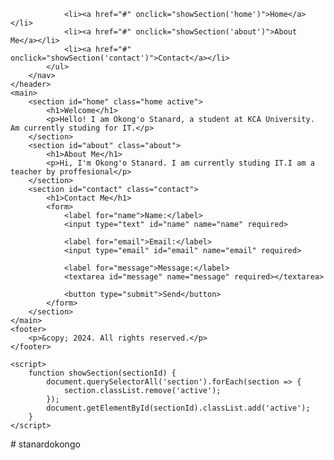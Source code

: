 <!DOCTYPE html>

                <li><a href="#" onclick="showSection('home')">Home</a></li>
                <li><a href="#" onclick="showSection('about')">About Me</a></li>
                <li><a href="#" onclick="showSection('contact')">Contact</a></li>
            </ul>
        </nav>
    </header>
    <main>
        <section id="home" class="home active">
            <h1>Welcome</h1>
            <p>Hello! I am Okong'o Stanard, a student at KCA University. Am currently studing for IT.</p>
        </section>
        <section id="about" class="about">
            <h1>About Me</h1>
            <p>Hi, I'm Okong'o Stanard. I am currently studing IT.I am a teacher by proffesional</p>
        </section>
        <section id="contact" class="contact">
            <h1>Contact Me</h1>
            <form>
                <label for="name">Name:</label>
                <input type="text" id="name" name="name" required>
                
                <label for="email">Email:</label>
                <input type="email" id="email" name="email" required>
                
                <label for="message">Message:</label>
                <textarea id="message" name="message" required></textarea>
                
                <button type="submit">Send</button>
            </form>
        </section>
    </main>
    <footer>
        <p>&copy; 2024. All rights reserved.</p>
    </footer>

    <script>
        function showSection(sectionId) {
            document.querySelectorAll('section').forEach(section => {
                section.classList.remove('active');
            });
            document.getElementById(sectionId).classList.add('active');
        }
    </script>
</body>
</html>
# stanardokongo
